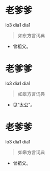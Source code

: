 # 老爹爹
lo3 dia1 dia1
> 如东方言词典
- 曾祖父。

# 老爹爹
lo3 dia1 dia1
> 如皋方言词典
- 见“太公”。

# 老爹爹
lo3 dia1 dia1
> 如皋方言词典
- 曾祖父。
